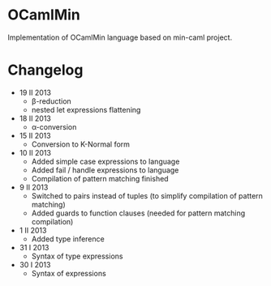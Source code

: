 OCamlMin
========

Implementation of OCamlMin language based on min-caml project.

Changelog
=========
* 19 II 2013
  * β-reduction
  * nested let expressions flattening
* 18 II 2013
  * α-conversion
* 15 II 2013
  * Conversion to K-Normal form
* 10 II 2013
  * Added simple case expressions to language
  * Added fail / handle expressions to language
  * Compilation of pattern matching finished
* 9 II 2013
  * Switched to pairs instead of tuples (to simplify compilation of pattern matching)
  * Added guards to function clauses (needed for pattern matching compilation)
* 1 II 2013
  * Added type inference
* 31 I 2013
  * Syntax of type expressions
* 30 I 2013
  * Syntax of expressions
